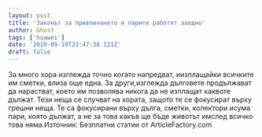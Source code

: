 ```yaml
---
layout: post
title: 'Законът за привличането и парите работят заедно'
author: Ghost
tags: ['huawei']
date: '2019-09-19T23:47:38.121Z'
draft: false
---
```


За много хора изглежда точно когато напредват, иизплащайки всичките им сметки, влиза още една. За други,изглежда дълговете продължават да нарастват, което им позволява никога да не изплащат каквоте дължат. Тези неща се случват на хората, защото те се фокусират върху  грешни неща. Те са фокусирани върху дълга, сметки, колектори исума пари, която дължат, а не за това какъв ще бъде животът имслед всичко това няма.Източник: Безплатни статии от ArticleFactory.com
